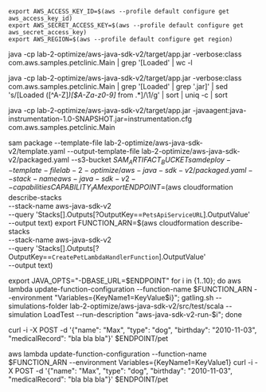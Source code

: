 

`export AWS_ACCESS_KEY_ID=$(aws --profile default configure get aws_access_key_id)`  
`export AWS_SECRET_ACCESS_KEY=$(aws --profile default configure get aws_secret_access_key)`  
`export AWS_REGION=$(aws --profile default configure get region)`  

java -cp lab-2-optimize/aws-java-sdk-v2/target/app.jar -verbose:class com.aws.samples.petclinic.Main | grep '\[Loaded' | wc -l

java -cp lab-2-optimize/aws-java-sdk-v2/target/app.jar -verbose:class com.aws.samples.petclinic.Main | grep '\[Loaded' | grep '.jar\]' | sed 's/\[Loaded \([^A-Z]*\)[\$A-Za-z0-9]* from .*\]/\1/g' | sort | uniq -c | sort

java -cp lab-2-optimize/aws-java-sdk-v2/target/app.jar -javaagent:java-instrumentation-1.0-SNAPSHOT.jar=instrumentation.cfg com.aws.samples.petclinic.Main

sam package --template-file lab-2-optimize/aws-java-sdk-v2/template.yaml  --output-template-file lab-2-optimize/aws-java-sdk-v2/packaged.yaml --s3-bucket $SAM_ARTIFACT_BUCKET
sam deploy --template-file lab-2-optimize/aws-java-sdk-v2/packaged.yaml --stack-name aws-java-sdk-v2 --capabilities CAPABILITY_IAM
export ENDPOINT=$(aws cloudformation describe-stacks \
    --stack-name aws-java-sdk-v2 \
    --query 'Stacks[].Outputs[?OutputKey==`PetsApiServiceURL`].OutputValue' \
    --output text)
export FUNCTION_ARN=$(aws cloudformation describe-stacks \
    --stack-name aws-java-sdk-v2 \
    --query 'Stacks[].Outputs[?OutputKey==`CreatePetLambdaHandlerFunction`].OutputValue' \
    --output text)


export JAVA_OPTS="-DBASE_URL=$ENDPOINT"
for i in {1..10}; do aws lambda update-function-configuration --function-name $FUNCTION_ARN --environment "Variables={KeyName1=KeyValue$i}"; gatling.sh --simulations-folder lab-2-optimize/aws-java-sdk-v2/src/test/scala --simulation LoadTest --run-description "aws-java-sdk-v2-run-$i"; done

    
    
    
    
    
curl -i -X POST -d '{"name": "Max", "type": "dog", "birthday": "2010-11-03", "medicalRecord": "bla bla bla"}' $ENDPOINT/pet

aws lambda update-function-configuration --function-name $FUNCTION_ARN --environment Variables={KeyName1=KeyValue1}
curl -i -X POST -d '{"name": "Max", "type": "dog", "birthday": "2010-11-03", "medicalRecord": "bla bla bla"}' $ENDPOINT/pet
